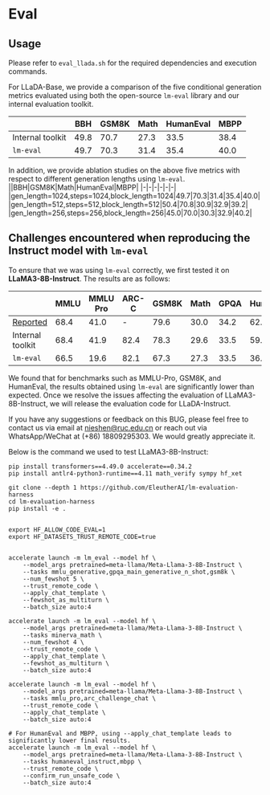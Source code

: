 # Eval

## Usage
Please refer to `eval_llada.sh` for the required dependencies and execution commands.

For LLaDA-Base, we provide a comparison of the five conditional generation metrics evaluated using both the open-source `lm-eval` library and our internal evaluation toolkit.

||BBH|GSM8K|Math|HumanEval|MBPP|
|-|-|-|-|-|-|
|Internal toolkit|49.8|70.7|27.3|33.5|38.4|
|`lm-eval`|49.7|70.3|31.4|35.4|40.0|

In addition, we provide ablation studies on the above five metrics with respect to different generation lengths using `lm-eval`.
||BBH|GSM8K|Math|HumanEval|MBPP|
|-|-|-|-|-|-|
|gen_length=1024,steps=1024,block_length=1024|49.7|70.3|31.4|35.4|40.0|
|gen_length=512,steps=512,block_length=512|50.4|70.8|30.9|32.9|39.2|
|gen_length=256,steps=256,block_length=256|45.0|70.0|30.3|32.9|40.2|


## Challenges encountered when reproducing the Instruct model with `lm-eval`
To ensure that we was using `lm-eval` correctly, we first tested it on **LLaMA3-8B-Instruct**. The results are as follows:

||MMLU|MMLU Pro|ARC-C|GSM8K|Math|GPQA|HumanEval|MBPP|
|-|-|-|-|-|-|-|-|-|
|[Reported](https://arxiv.org/pdf/2407.10671)|68.4|41.0|-|79.6|30.0|34.2|62.2|67.9|
|Internal toolkit|68.4|41.9|82.4|78.3|29.6|33.5|59.8|57.6|
|`lm-eval`|66.5|19.6|82.1|67.3|27.3|33.5|36.6|57.0|

We found that for benchmarks such as MMLU-Pro, GSM8K, and HumanEval, the results obtained using `lm-eval` are significantly lower than expected. Once we resolve the issues affecting the evaluation of LLaMA3-8B-Instruct, we will release the evaluation code for LLaDA-Instruct.

If you have any suggestions or feedback on this BUG, please feel free to contact us via email at nieshen@ruc.edu.cn or reach out via WhatsApp/WeChat at (+86) 18809295303. We would greatly appreciate it.

Below is the command we used to test LLaMA3-8B-Instruct:
```
pip install transformers==4.49.0 accelerate==0.34.2
pip install antlr4-python3-runtime==4.11 math_verify sympy hf_xet

git clone --depth 1 https://github.com/EleutherAI/lm-evaluation-harness
cd lm-evaluation-harness
pip install -e .


export HF_ALLOW_CODE_EVAL=1
export HF_DATASETS_TRUST_REMOTE_CODE=true


accelerate launch -m lm_eval --model hf \
    --model_args pretrained=meta-llama/Meta-Llama-3-8B-Instruct \
    --tasks mmlu_generative,gpqa_main_generative_n_shot,gsm8k \
    --num_fewshot 5 \
    --trust_remote_code \
    --apply_chat_template \
    --fewshot_as_multiturn \
    --batch_size auto:4

accelerate launch -m lm_eval --model hf \
    --model_args pretrained=meta-llama/Meta-Llama-3-8B-Instruct \
    --tasks minerva_math \
    --num_fewshot 4 \
    --trust_remote_code \
    --apply_chat_template \
    --fewshot_as_multiturn \
    --batch_size auto:4

accelerate launch -m lm_eval --model hf \
    --model_args pretrained=meta-llama/Meta-Llama-3-8B-Instruct \
    --tasks mmlu_pro,arc_challenge_chat \
    --trust_remote_code \
    --apply_chat_template \
    --batch_size auto:4

# For HumanEval and MBPP, using --apply_chat_template leads to significantly lower final results.
accelerate launch -m lm_eval --model hf \
    --model_args pretrained=meta-llama/Meta-Llama-3-8B-Instruct \
    --tasks humaneval_instruct,mbpp \
    --trust_remote_code \
    --confirm_run_unsafe_code \
    --batch_size auto:4

```

